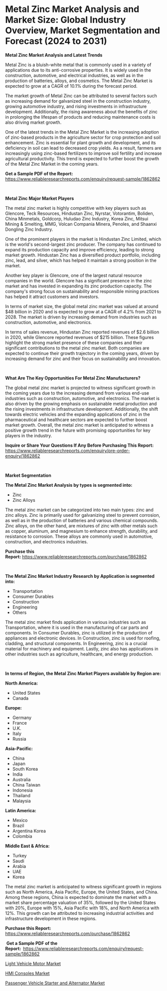 <p><h1>Metal Zinc Market Analysis and Market Size: Global Industry Overview, Market Segmentation and Forecast (2024 to 2031)</h1></p><p><strong>Metal Zinc Market Analysis and Latest Trends</strong></p>
<p><p>Metal Zinc is a bluish-white metal that is commonly used in a variety of applications due to its anti-corrosive properties. It is widely used in the construction, automotive, and electrical industries, as well as in the production of batteries, alloys, and cosmetics. The Metal Zinc Market is expected to grow at a CAGR of 10.1% during the forecast period. </p><p>The market growth of Metal Zinc can be attributed to several factors such as increasing demand for galvanized steel in the construction industry, growing automotive industry, and rising investments in infrastructure development. Additionally, the rising awareness about the benefits of zinc in prolonging the lifespan of products and reducing maintenance costs is also driving market growth.</p><p>One of the latest trends in the Metal Zinc Market is the increasing adoption of zinc-based products in the agriculture sector for crop protection and soil enhancement. Zinc is essential for plant growth and development, and its deficiency in soil can lead to decreased crop yields. As a result, farmers are increasingly using zinc-based fertilizers to improve soil fertility and increase agricultural productivity. This trend is expected to further boost the growth of the Metal Zinc Market in the coming years.</p></p>
<p><strong>Get a Sample PDF of the Report:&nbsp;</strong> <a href="https://www.reliableresearchreports.com/enquiry/request-sample/1862862">https://www.reliableresearchreports.com/enquiry/request-sample/1862862</a></p>
<p>&nbsp;</p>
<p><strong>Metal Zinc Major Market Players</strong></p>
<p><p>The metal zinc market is highly competitive with key players such as Glencore, Teck Resources, Hindustan Zinc, Nyrstar, Votorantim, Boliden, China Minmetals, Goldcorp, Huludao Zinc Industry, Korea Zinc, Mitsui Mining & Smelting, MMG, Volcan Compania Minera, Penoles, and Shaanxi Dongling Zinc Industry.</p><p>One of the prominent players in the market is Hindustan Zinc Limited, which is the world's second-largest zinc producer. The company has continued to expand its production capacity and improve efficiency, leading to strong market growth. Hindustan Zinc has a diversified product portfolio, including zinc, lead, and silver, which has helped it maintain a strong position in the market.</p><p>Another key player is Glencore, one of the largest natural resource companies in the world. Glencore has a significant presence in the zinc market and has invested in expanding its zinc production capacity. The company's strong focus on sustainability and responsible mining practices has helped it attract customers and investors.</p><p>In terms of market size, the global metal zinc market was valued at around $48 billion in 2020 and is expected to grow at a CAGR of 4.2% from 2021 to 2028. The market is driven by increasing demand from industries such as construction, automotive, and electronics.</p><p>In terms of sales revenue, Hindustan Zinc reported revenues of $2.6 billion in 2020, while Glencore reported revenues of $215 billion. These figures highlight the strong market presence of these companies and their significant contributions to the metal zinc market. Both companies are expected to continue their growth trajectory in the coming years, driven by increasing demand for zinc and their focus on sustainability and innovation.</p></p>
<p>&nbsp;</p>
<p><strong>What Are The Key Opportunities For Metal Zinc Manufacturers?</strong></p>
<p><p>The global metal zinc market is projected to witness significant growth in the coming years due to the increasing demand from various end-use industries such as construction, automotive, and electronics. The market is also driven by the growing emphasis on sustainable metal production and the rising investments in infrastructure development. Additionally, the shift towards electric vehicles and the expanding applications of zinc in the pharmaceutical and healthcare sectors are expected to further boost market growth. Overall, the metal zinc market is anticipated to witness a positive growth trend in the future with promising opportunities for key players in the industry.</p></p>
<p><strong>Inquire or Share Your Questions If Any Before Purchasing This Report:</strong> <a href="https://www.reliableresearchreports.com/enquiry/pre-order-enquiry/1862862">https://www.reliableresearchreports.com/enquiry/pre-order-enquiry/1862862</a></p>
<p>&nbsp;</p>
<p><strong>Market Segmentation</strong></p>
<p><strong>The Metal Zinc Market Analysis by types is segmented into:</strong></p>
<p><ul><li>Zinc</li><li>Zinc Alloys</li></ul></p>
<p><p>The metal zinc market can be categorized into two main types: zinc and zinc alloys. Zinc is primarily used for galvanizing steel to prevent corrosion, as well as in the production of batteries and various chemical compounds. Zinc alloys, on the other hand, are mixtures of zinc with other metals such as copper, aluminum, and magnesium to enhance strength, durability, and resistance to corrosion. These alloys are commonly used in automotive, construction, and electronics industries.</p></p>
<p><strong>Purchase this Report:&nbsp;</strong><a href="https://www.reliableresearchreports.com/purchase/1862862">https://www.reliableresearchreports.com/purchase/1862862</a></p>
<p>&nbsp;</p>
<p><strong>The Metal Zinc Market Industry Research by Application is segmented into:</strong></p>
<p><ul><li>Transportation</li><li>Consumer Durables</li><li>Construction</li><li>Engineering</li><li>Others</li></ul></p>
<p><p>The metal zinc market finds application in various industries such as Transportation, where it is used in the manufacturing of car parts and components. In Consumer Durables, zinc is utilized in the production of appliances and electronic devices. In Construction, zinc is used for roofing, cladding, and structural components. In Engineering, zinc is a crucial material for machinery and equipment. Lastly, zinc also has applications in other industries such as agriculture, healthcare, and energy production.</p></p>
<p>&nbsp;</p>
<p><strong>In terms of Region, the Metal Zinc Market Players available by Region are:</strong></p>
<p>
    <p> <strong> North America: </strong>
        <ul>
            <li>United States</li>
            <li>Canada</li>
        </ul>
        </p> 
    <p> <strong> Europe: </strong>
        <ul>
            <li>Germany</li>
            <li>France</li>
            <li>U.K.</li>
            <li>Italy</li>
            <li>Russia</li>
        </ul>
        </p> 
    <p> <strong> Asia-Pacific: </strong>
        <ul>
            <li>China</li>
            <li>Japan</li>
            <li>South Korea</li>
            <li>India</li>
            <li>Australia</li>
            <li>China Taiwan</li>
            <li>Indonesia</li>
            <li>Thailand</li>
            <li>Malaysia</li>
        </ul>
        </p> 
    <p> <strong> Latin America: </strong>
        <ul>
            <li>Mexico</li>
            <li>Brazil</li>
            <li>Argentina Korea</li>
            <li>Colombia</li>
        </ul>
        </p> 
    <p> <strong> Middle East & Africa: </strong>
        <ul>
            <li>Turkey</li>
            <li>Saudi</li>
            <li>Arabia</li>
            <li>UAE</li>
            <li>Korea</li>
        </ul>
    </p>
    </p>
<p><p>The metal zinc market is anticipated to witness significant growth in regions such as North America, Asia Pacific, Europe, the United States, and China. Among these regions, China is expected to dominate the market with a market share percentage valuation of 35%, followed by the United States with 20%, Europe with 15%, Asia Pacific with 18%, and North America with 12%. This growth can be attributed to increasing industrial activities and infrastructure development in these regions.</p></p>
<p><strong>Purchase this Report: </strong><a href="https://www.reliableresearchreports.com/purchase/1862862">https://www.reliableresearchreports.com/purchase/1862862</a></p>
<p>&nbsp;<strong>Get a Sample PDF of the Report:&nbsp;&nbsp;</strong><a href="https://www.reliableresearchreports.com/enquiry/request-sample/1862862">https://www.reliableresearchreports.com/enquiry/request-sample/1862862</a></p>
<p><strong></strong></p>
<p><p><a href="https://view.publitas.com/reportprime-1/light-vehicle-motor-market-offers-provide-insightful-data-for-the-time-period-from-2023-to-2030-and-also-provide-analysis-based-on-application-type-and-region/">Light Vehicle Motor Market</a></p><p><a href="https://view.publitas.com/reportprime-1/hmi-consoles-market-size-global-industry-overview-market-segmentation-and-forecast-2023-to-2030/">HMI Consoles Market</a></p><p><a href="https://view.publitas.com/reportprime-1/passenger-vehicle-starter-and-alternator-market-insights-market-players-and-forecast-till-2030/">Passenger Vehicle Starter and Alternator Market</a></p></p>